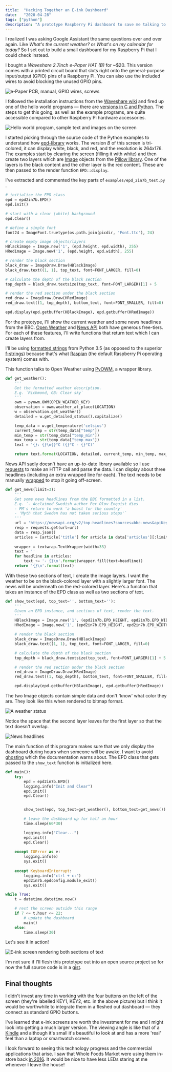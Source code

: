 ```yaml
---
title:  "Hacking Together an E-ink Dashboard"
date:   "2020-04-28"
tags: ["python"]
description: "A prototype Raspberry Pi dashboard to save me talking to my smart assistant."
---
```


I realized I was asking Google Assistant the same questions over and over again. Like _What's the current weather?_ or _What's on my calendar for today?_ So I set out to build a small dashboard for my Raspberry Pi that I could check instead.

I bought a _Waveshare 2.7inch e-Paper HAT (B)_ for ~$20. This version comes with a printed circuit board that slots right onto the general-purpose input/output (GPIO) pins of a Raspberry Pi. You can also use the included wires to avoid blocking the unused GPIO pins.

![e-Paper PCB, manual, GPIO wires, screws](product.jpg)

I followed the installation instructions from the [Waveshare wiki](https://www.waveshare.com/wiki/2.7inch_e-Paper_HAT_(B)) and fired up one of the hello world programs — there are [versions in C and Python](https://github.com/waveshare/e-Paper). The steps to get this going, as well as the example programs, are quite accessible compared to other Raspberry Pi hardware accessories.

![Hello world program, sample text and images on the screen](hello-world.jpg)

I started picking through the source code of the Python examples to understand how [epd-library](https://pypi.org/project/epd-library/) works. The version _B_ of this screen is tri-colored, it can display white, black, and red, and the resolution is 264x176. The examples start by clearing the screen (filling it with white) and then create two layers which are [Image](https://pillow.readthedocs.io/en/stable/reference/Image.html) objects from the [Pillow library](https://pillow.readthedocs.io/en/stable/). One of the layers is the black content and the other layer is the red content. These are then passed to the render function `EPD::display`.

I've extracted and commented the key parts of `examples/epd_2in7b_test.py `.

```python
# initialize the EPD class
epd = epd2in7b.EPD()
epd.init()

# start with a clear (white) background
epd.Clear()

# define a simple font
font24 = ImageFont.truetype(os.path.join(picdir, 'Font.ttc'), 24)

# create empty image objects/layers
HBlackimage = Image.new('1', (epd.height, epd.width), 255)
HRedimage = Image.new('1', (epd.height, epd.width), 255)

# render the black section
black_draw = ImageDraw.Draw(HBlackImage)
black_draw.text((1, 1), top_text, font=FONT_LARGER, fill=0)

# calculate the depth of the black section
top_depth = black_draw.textsize(top_text, font=FONT_LARGER)[1] + 5

# render the red section under the black section
red_draw = ImageDraw.Draw(HRedImage)
red_draw.text((1, top_depth), bottom_text, font=FONT_SMALLER, fill=0)

epd.display(epd.getbuffer(HBlackImage), epd.getbuffer(HRedImage))
```

For the prototype, I'll show the current weather and some news headlines from the BBC. [Open Weather](https://openweathermap.org/) and [News API](https://newsapi.org/) both have generous free-tiers. For each of these features, I'll write functions that return text which I can create layers from.

I'll be using [formatted strings](https://docs.python.org/3.5/library/stdtypes.html#str.format) from Python 3.5 (as opposed to the superior [f-strings](https://docs.python.org/3/whatsnew/3.6.html#whatsnew36-pep498)) because that's what [Raspian](https://www.raspberrypi.org/downloads/raspbian/) (the default Raspberry Pi operating system) comes with.

This function talks to Open Weather using [PyOWM](https://pypi.org/project/pyowm/), a wrapper library.

```python
def get_weather():
    '''
    Get the formatted weather description.
    E.g. `Richmond, GB: Clear sky`
    '''
    owm = pyowm.OWM(OPEN_WEATHER_KEY)
    observation = owm.weather_at_place(LOCATION)
    w = observation.get_weather()
    detailed = w.get_detailed_status().capitalize()

    temp_data = w.get_temperature('celsius')
    current_temp = str(temp_data["temp"])
    min_temp = str(temp_data["temp_min"])
    max_temp = str(temp_data["temp_max"])
    text = '{}: {}\n{}°C ({}°C - {}°C)'

    return text.format(LOCATION, detailed, current_temp, min_temp, max_temp) 
```

News API sadly doesn't have an up-to-date library available so I use [requests](https://pypi.org/project/requests/) to make an HTTP call and parse the data. I can display about three headlines (including an extra wrapped line for each). The text needs to be manually [wrapped](https://en.wikipedia.org/wiki/Line_wrap_and_word_wrap) to stop it going off-screen.

```python
def get_news(limit=3):
    '''
    Get some news headlines from the BBC formatted in a list.
    E.g. `- Acclaimed Swedish author Per Olov Enquist dies
    - PM's return to work 'a boost for the country'
    - 'Myth that Sweden has not taken serious steps'`
    '''
    url = 'https://newsapi.org/v2/top-headlines?sources=bbc-news&apiKey={}'.format(NEWS_API_KEY)
    resp = requests.get(url=url)
    data = resp.json()
    articles = [article['title'] for article in data['articles'][:limit]]
    
    wrapper = textwrap.TextWrapper(width=33)
    text = ''
    for headline in articles:
        text += '- {}\n'.format(wrapper.fill(text=headline))
    return '{}\n'.format(text)
```

With these two sections of text, I create the image layers. I want the weather to be on the black-colored layer with a slightly larger font. The news will be underneath on the red-colored layer. Here's a function that takes an instance of the EPD class as well as two sections of text.

```python
def show_text(epd, top_text='', bottom_text=''):
    '''
    Given an EPD instance, and sections of text, render the text.
    '''
    HBlackImage = Image.new('1', (epd2in7b.EPD_HEIGHT, epd2in7b.EPD_WIDTH), 255)
    HRedImage = Image.new('1', (epd2in7b.EPD_HEIGHT, epd2in7b.EPD_WIDTH), 255)

    # render the black section
    black_draw = ImageDraw.Draw(HBlackImage)
    black_draw.text((1, 1), top_text, font=FONT_LARGER, fill=0)

    # calculate the depth of the black section
    top_depth = black_draw.textsize(top_text, font=FONT_LARGER)[1] + 5

    # render the red section under the black section
    red_draw = ImageDraw.Draw(HRedImage)
    red_draw.text((1, top_depth), bottom_text, font=FONT_SMALLER, fill=0)

    epd.display(epd.getbuffer(HBlackImage), epd.getbuffer(HRedImage))
```

The two Image objects contain simple data and don't 'know' what color they are. They look like this when rendered to bitmap format.

![A weather status](top-text.png)

Notice the space that the second layer leaves for the first layer so that the text doesn't overlap.

![News headlines](bottom-text.png)

The main function of this program makes sure that we only display the dashboard during hours when someone will be awake. I want to avoid [ghosting](https://en.wikipedia.org/wiki/Screen_burn-in) which the documentation warns about. The EPD class that gets passed to the `show_text` function is initialized here.

```python
def main():
    try:
        epd = epd2in7b.EPD()
        logging.info("Init and Clear")
        epd.init()
        epd.Clear()


        show_text(epd, top_text=get_weather(), bottom_text=get_news())

        # leave the dashboard up for half an hour
        time.sleep(60*30)

        logging.info("Clear...")
        epd.init()
        epd.Clear()
            
    except IOError as e:
        logging.info(e)
        sys.exit()
        
    except KeyboardInterrupt:    
        logging.info("ctrl + c:")
        epd2in7b.epdconfig.module_exit()
        sys.exit()

while True:
    t = datetime.datetime.now()

    # rest the screen outside this range
    if 7 <= t.hour <= 22:
        # update the dashboard
        main()
    else:
        time.sleep(30)
```

Let's see it in action!

![E-ink screen rendering both sections of text](prototype.jpg)

I'm not sure if I'll flesh this prototype out into an open source project so for now the full source code is in a [gist](https://gist.github.com/healeycodes/38c256c747eac46ac4ffc881e93bf095).

## Final thoughts

I didn't invest any time in working with the four buttons on the left of the screen (they're labelled KEY1, KEY2, etc. in the above picture) but I think it would be worthwhile to integrate them in a fleshed out dashboard — they connect as standard GPIO buttons.

I've learned that e-ink screens are worth the investment for me and I might look into getting a much larger version. The viewing angle is like that of a [Kindle](https://en.wikipedia.org/wiki/Amazon_Kindle) and although it's small it's beautiful to look at and has a more 'real' feel than a laptop or smartwatch screen.

I look forward to seeing this technology progress and the commercial applications that arise. I saw that Whole Foods Market were using them in-store back [in 2016](https://web.archive.org/web/20170107033856/http://www.pamplinmedia.com/lor/48-news/314796-193219-thoughtfully-simple). It would be nice to have less LEDs staring at me whenever I leave the house!
